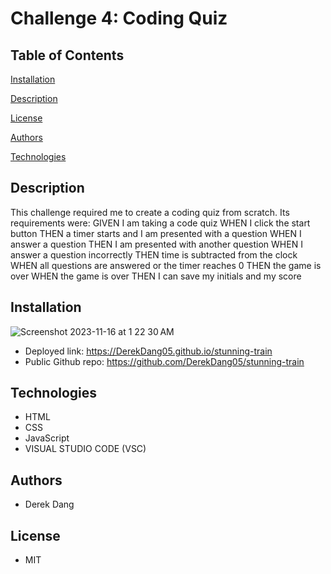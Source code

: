 # Challenge 4: Coding Quiz

## Table of Contents

[Installation](#installation)

[Description](#description)

[License](#license)

[Authors](#authors)

[Technologies](#technologies)

## Description

This challenge required me to create a coding quiz from scratch. Its requirements were:
GIVEN I am taking a code quiz
WHEN I click the start button
THEN a timer starts and I am presented with a question
WHEN I answer a question
THEN I am presented with another question
WHEN I answer a question incorrectly
THEN time is subtracted from the clock
WHEN all questions are answered or the timer reaches 0
THEN the game is over
WHEN the game is over
THEN I can save my initials and my score


## Installation

![Screenshot 2023-11-16 at 1 22 30 AM](https://github.com/DerekDang05/stunning-train/assets/142350017/bddc056a-a080-4228-bad5-73e040b9953a)


* Deployed link: https://DerekDang05.github.io/stunning-train
* Public Github repo: https://github.com/DerekDang05/stunning-train

## Technologies

* HTML
* CSS
* JavaScript
* VISUAL STUDIO CODE (VSC)

## Authors

* Derek Dang

## License

* MIT
